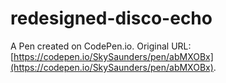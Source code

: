 # redesigned-disco-echo

A Pen created on CodePen.io. Original URL: [https://codepen.io/SkySaunders/pen/abMXOBx](https://codepen.io/SkySaunders/pen/abMXOBx).

